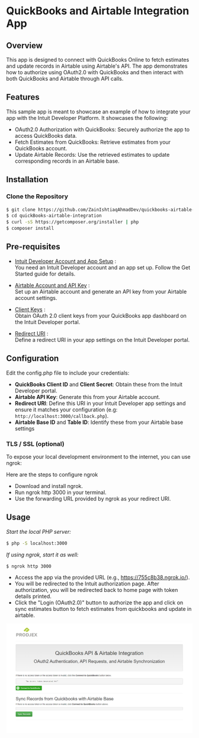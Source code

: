 QuickBooks and Airtable Integration App
==========================================================

## Overview

This app is designed to connect with QuickBooks Online to fetch estimates and update records in Airtable using Airtable's API. The app demonstrates how to authorize using OAuth2.0 with QuickBooks and then interact with both QuickBooks and Airtable through API calls.

## Features

This sample app is meant to showcase an example of how to integrate your app with the Intuit Developer Platform. It showcases the following:

* OAuth2.0 Authorization with QuickBooks: Securely authorize the app to access QuickBooks data.
* Fetch Estimates from QuickBooks: Retrieve estimates from your QuickBooks account.
* Update Airtable Records: Use the retrieved estimates to update corresponding records in an Airtable base.


## Installation

### Clone the Repository

```bash
$ git clone https://github.com/ZainIshtiaqAhmadDev/quickbooks-airtable-integration.git
$ cd quickBooks-airtable-integration
$ curl -sS https://getcomposer.org/installer | php
$ composer install
```

## Pre-requisites

* [Intuit Developer Account and App Setup](https://developer.intuit.com/app/developer/qbo/docs/get-started) :  
You need an Intuit Developer account and an app set up. Follow the Get Started guide for details.

* [Airtable Account and API Key](https://airtable.com/api/docs) :  
Set up an Airtable account and generate an API key from your Airtable account settings.

* [Client Keys](https://developer.intuit.com/app/developer/qbo/docs/get-started/get-client-id-and-client-secret) :  
Obtain OAuth 2.0 client keys from your QuickBooks app dashboard on the Intuit Developer portal.

* [Redirect URI](https://developer.intuit.com/app/developer/qbo/docs/get-started) :  
Define a redirect URI in your app settings on the Intuit Developer portal.



## Configuration

Edit the config.php file to include your credentials:


* **QuickBooks Client ID** and **Client Secret**: Obtain these from the Intuit Developer portal.
* **Airtable API Key**: Generate this from your Airtable account. 
* **Redirect URI**: Define this URI in your Intuit Developer app settings and ensure it matches your configuration (e.g: `http://localhost:3000/callback.php`).
* **Airtable Base ID** and **Table ID**: Identify these from your Airtable base settings

### TLS / SSL (**optional**)

To expose your local development environment to the internet, you can use ngrok: 

Here are the steps to configure ngrok  
* Download and install ngrok.
* Run ngrok http 3000 in your terminal.
* Use the forwarding URL provided by ngrok as your redirect URI.


## Usage

*Start the local PHP server:*
```bash
$ php -S localhost:3000
```

*If using ngrok, start it as well:*
```bash
$ ngrok http 3000
```

* Access the app via the provided URL (e.g., https://755c8b38.ngrok.io/).
* You will be redirected to the Intuit authorization page. After authorization, you will be redirected back to home page with token details printed.
* Click the "Login (OAuth2.0)" button to authorize the app and click on sync estimates button to fetch estimates from quickbooks and update in airtable.

![APP screenshots](assets\app.png)

